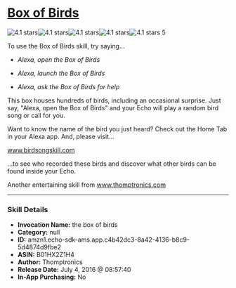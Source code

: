 # [Box of Birds](http://alexa.amazon.com/#skills/amzn1.echo-sdk-ams.app.c4b42dc3-8a42-4136-b8c9-5d4874d9fbe2)
![4.1 stars](../../images/ic_star_black_18dp_1x.png)![4.1 stars](../../images/ic_star_black_18dp_1x.png)![4.1 stars](../../images/ic_star_black_18dp_1x.png)![4.1 stars](../../images/ic_star_black_18dp_1x.png)![4.1 stars](../../images/ic_star_half_black_18dp_1x.png) 5

To use the Box of Birds skill, try saying...

* *Alexa, open the Box of Birds*

* *Alexa, launch the Box of Birds*

* *Alexa, ask the Box of Birds for help*

This box houses hundreds of birds, including an occasional surprise.  Just say, "Alexa, open the Box of Birds" and your Echo will play a random bird song or call for you.  

Want to know the name of the bird you just heard?  Check out the Home Tab in your Alexa app.  And, please visit...

www.birdsongskill.com

...to see who recorded these birds and discover what other birds can be found inside your Echo.

Another entertaining skill from www.thomptronics.com

***

### Skill Details

* **Invocation Name:** the box of birds
* **Category:** null
* **ID:** amzn1.echo-sdk-ams.app.c4b42dc3-8a42-4136-b8c9-5d4874d9fbe2
* **ASIN:** B01HX2Z1H4
* **Author:** Thomptronics
* **Release Date:** July 4, 2016 @ 08:57:40
* **In-App Purchasing:** No
